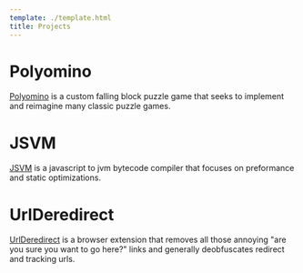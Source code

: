 ```yaml
---
template: ./template.html
title: Projects
---
```


# Polyomino
[Polyomino](https://github.com/BobVarioa/polyomino) is a custom falling block puzzle game that seeks to implement and reimagine many classic puzzle games.

# JSVM
[JSVM](https://github.com/BobVarioa/jsvm) is a javascript to jvm bytecode compiler that focuses on preformance and static optimizations.

# UrlDeredirect
[UrlDeredirect](https://github.com/BobVarioa/urlderedirect) is a browser extension that removes all those annoying "are you sure you want to go here?" links and generally deobfuscates redirect and tracking urls.